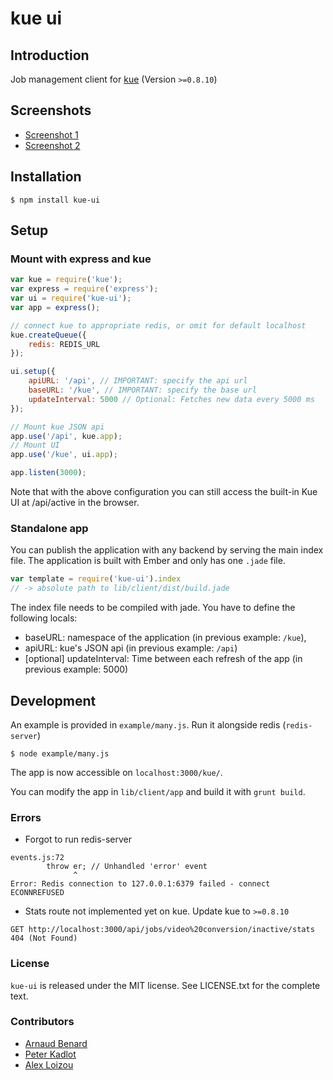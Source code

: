 # kue ui
## Introduction
Job management client for [kue](https://github.com/LearnBoost/kue/) (Version `>=0.8.10`)

## Screenshots

* [Screenshot 1](https://cloud.githubusercontent.com/assets/1458008/5229932/76dd0e70-7716-11e4-9551-e87ce799d8dc.png)
* [Screenshot 2](https://cloud.githubusercontent.com/assets/1458008/5229934/7fdf1c84-7716-11e4-8fa3-3d9f3dc947c7.png)

## Installation

    $ npm install kue-ui

## Setup
### Mount with express and kue

```javascript
var kue = require('kue');
var express = require('express');
var ui = require('kue-ui');
var app = express();

// connect kue to appropriate redis, or omit for default localhost
kue.createQueue({
    redis: REDIS_URL
});

ui.setup({
    apiURL: '/api', // IMPORTANT: specify the api url
    baseURL: '/kue', // IMPORTANT: specify the base url
    updateInterval: 5000 // Optional: Fetches new data every 5000 ms
});

// Mount kue JSON api
app.use('/api', kue.app);
// Mount UI
app.use('/kue', ui.app);

app.listen(3000);
```

Note that with the above configuration you can still access the built-in Kue UI at /api/active in the browser.

### Standalone app
You can publish the application with any backend by serving the main index file. The application is built with Ember and only has one `.jade` file.
```javascript
var template = require('kue-ui').index
// -> absolute path to lib/client/dist/build.jade
```

The index file needs to be compiled with jade. You have to define the following locals:

* baseURL: namespace of the application (in previous example: `/kue`),
* apiURL: kue's JSON api (in previous example: `/api`)
* [optional] updateInterval: Time between each refresh of the app (in previous example: 5000)



## Development

An example is provided in `example/many.js`. Run it alongside redis (`redis-server`)

    $ node example/many.js

The app is now accessible on `localhost:3000/kue/`.

You can modify the app in `lib/client/app` and build it with `grunt build`.

### Errors


- Forgot to run redis-server
```
events.js:72
        throw er; // Unhandled 'error' event
              ^
Error: Redis connection to 127.0.0.1:6379 failed - connect ECONNREFUSED
```

- Stats route not implemented yet on kue. Update kue to `>=0.8.10`

```
GET http://localhost:3000/api/jobs/video%20conversion/inactive/stats 404 (Not Found)
```



### License
`kue-ui` is released under the MIT license. See LICENSE.txt for the complete text.

### Contributors

* [Arnaud Benard](github.com/arnaudbenard)
* [Peter Kadlot](github.com/daralthus)
* [Alex Loizou](github.com/alexloi)
